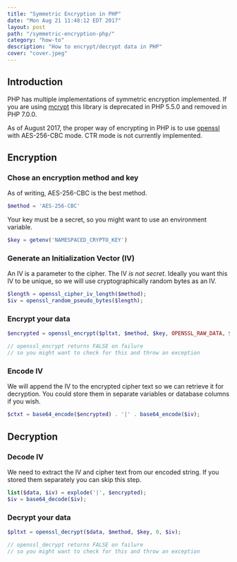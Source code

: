 ```yaml
---
title: "Symmetric Encryption in PHP"
date: "Mon Aug 21 11:48:12 EDT 2017"
layout: post
path: "/symmetric-encryption-php/"
category: "how-to"
description: "How to encrypt/decrypt data in PHP"
cover: "cover.jpeg"
---
```

## Introduction
PHP has multiple implementations of symmetric encryption implemented. If you are using [mcrypt](https://secure.php.net/manual/en/function.mcrypt-cbc.php) this library is deprecated in PHP 5.5.0 and removed in PHP 7.0.0.

As of August 2017, the proper way of encrypting in PHP is to use [openssl](https://secure.php.net/manual/en/book.openssl.php) with AES-256-CBC mode. CTR mode is not currently implemented.

## Encryption
### Chose an encryption method and key
As of writing, AES-256-CBC is the best method.
```php
$method = 'AES-256-CBC'
```

Your key must be a secret, so you might want to use an environment variable.
```php
$key = getenv('NAMESPACED_CRYPTO_KEY')
```

### Generate an Initialization Vector (IV)
An IV is a parameter to the cipher. The IV *is not secret*. Ideally you want this IV to be unique, so we will use cryptographically random bytes as an IV.
```php
$length = openssl_cipher_iv_length($method);
$iv = openssl_random_pseudo_bytes($length);
```

### Encrypt your data
```php
$encrypted = openssl_encrypt($pltxt, $method, $key, OPENSSL_RAW_DATA, $iv);

// openssl_encrypt returns FALSE on failure
// so you might want to check for this and throw an exception
```

### Encode IV
We will append the IV to the encrypted cipher text so we can retrieve it for decryption. You could store them in separate variables or database columns if you wish.
```php
$ctxt = base64_encode($encrypted) . '|' . base64_encode($iv);
```

## Decryption
### Decode IV
We need to extract the IV and cipher text from our encoded string. If you stored them separately you can skip this step.
```php
list($data, $iv) = explode('|', $encrypted);
$iv = base64_decode($iv);
```

### Decrypt  your data
```php
$pltxt = openssl_decrypt($data, $method, $key, 0, $iv);

// openssl_decrypt returns FALSE on failure
// so you might want to check for this and throw an exception
```
